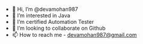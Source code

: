 - 👋 Hi, I’m @devamohan987
- 👀 I’m interested in Java
- 🌱 I’m certified Automation Tester
- 💞️ I’m looking to collaborate on Github
- 📫 How to reach me - devamohan987@gmail.com

<!---
devamohan987/devamohan987 is a ✨ special ✨ repository because its `README.md` (this file) appears on your GitHub profile.
You can click the Preview link to take a look at your changes.
--->
